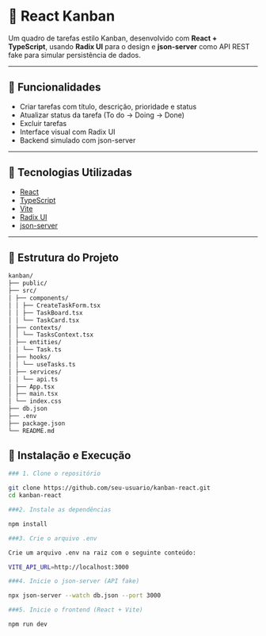 # 📝 React Kanban

Um quadro de tarefas estilo Kanban, desenvolvido com **React + TypeScript**, usando **Radix UI** para o design e **json-server** como API REST fake para simular persistência de dados.

---

## 🚀 Funcionalidades

- Criar tarefas com título, descrição, prioridade e status
- Atualizar status da tarefa (To do → Doing → Done)
- Excluir tarefas
- Interface visual com Radix UI
- Backend simulado com json-server

---

## 🧰 Tecnologias Utilizadas

- [React](https://reactjs.org/)
- [TypeScript](https://www.typescriptlang.org/)
- [Vite](https://vitejs.dev/)
- [Radix UI](https://www.radix-ui.com/themes)
- [json-server](https://github.com/typicode/json-server)

---

## 📂 Estrutura do Projeto
```bash
kanban/
├── public/
├── src/
│ ├── components/
│ │ ├── CreateTaskForm.tsx
│ │ ├── TaskBoard.tsx
│ │ └── TaskCard.tsx
│ ├── contexts/
│ │ └── TasksContext.tsx
│ ├── entities/
│ │ └── Task.ts
│ ├── hooks/
│ │ └── useTasks.ts
│ ├── services/
│ │ └── api.ts
│ ├── App.tsx
│ ├── main.tsx
│ └── index.css
├── db.json
├── .env
├── package.json
└── README.md
```

## 🔧 Instalação e Execução

```bash
### 1. Clone o repositório

git clone https://github.com/seu-usuario/kanban-react.git
cd kanban-react

###2. Instale as dependências

npm install

###3. Crie o arquivo .env

Crie um arquivo .env na raiz com o seguinte conteúdo:

VITE_API_URL=http://localhost:3000

###4. Inicie o json-server (API fake)

npx json-server --watch db.json --port 3000

###5. Inicie o frontend (React + Vite)

npm run dev
```

